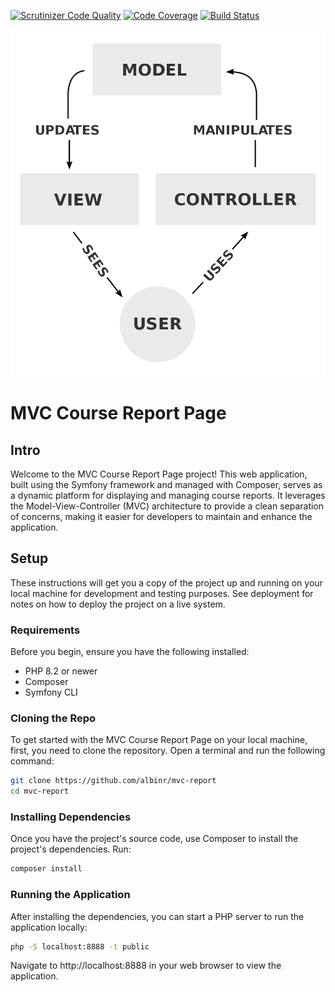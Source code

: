 [![Scrutinizer Code Quality](https://scrutinizer-ci.com/g/albinr/mvc-report/badges/quality-score.png?b=main)](https://scrutinizer-ci.com/g/albinr/mvc-report/?branch=main)
[![Code Coverage](https://scrutinizer-ci.com/g/albinr/mvc-report/badges/coverage.png?b=main)](https://scrutinizer-ci.com/g/albinr/mvc-report/?branch=main)
[![Build Status](https://scrutinizer-ci.com/g/albinr/mvc-report/badges/build.png?b=main)](https://scrutinizer-ci.com/g/albinr/mvc-report/build-status/main)

![MVC image](/public/img/mvc.png)

# MVC Course Report Page

## Intro

Welcome to the MVC Course Report Page project! This web application, built using the Symfony framework and managed with Composer, serves as a dynamic platform for displaying and managing course reports. It leverages the Model-View-Controller (MVC) architecture to provide a clean separation of concerns, making it easier for developers to maintain and enhance the application.

## Setup

These instructions will get you a copy of the project up and running on your local machine for development and testing purposes. See deployment for notes on how to deploy the project on a live system.

### Requirements

Before you begin, ensure you have the following installed:

- PHP 8.2 or newer
- Composer
- Symfony CLI

### Cloning the Repo

To get started with the MVC Course Report Page on your local machine, first, you need to clone the repository. Open a terminal and run the following command:

```bash
git clone https://github.com/albinr/mvc-report
cd mvc-report
```

### Installing Dependencies

Once you have the project's source code, use Composer to install the project's dependencies. Run:

```bash
composer install
```

### Running the Application

After installing the dependencies, you can start a PHP server to run the application locally:

```bash
php -S localhost:8888 -t public
```

Navigate to http://localhost:8888 in your web browser to view the application.

